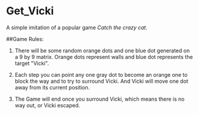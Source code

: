 # Get_Vicki
A simple  imitation of a popular game *Catch the crazy cat*.

##Game Rules:

1. There will be some random orange dots and one blue dot generated on a 9 by 9 matrix. Orange dots represent walls and blue dot represents the target "Vicki".

2. Each step you can point any one gray dot to become an orange one to block the way and to try to surround Vicki. And Vicki will move one dot away from its current position.

3. The Game will end once you surround Vicki, which means there is no way out, or Vicki escaped.

